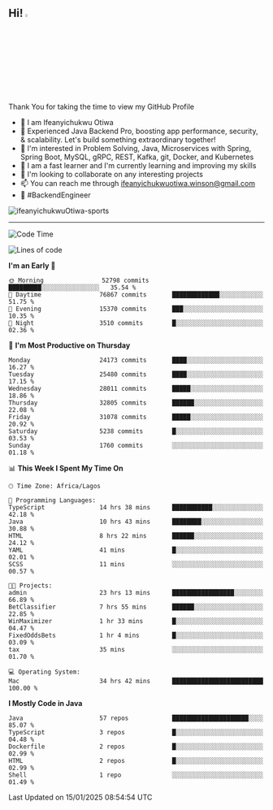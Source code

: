 <!-- BLOG-POST-LIST:START --><!-- BLOG-POST-LIST:END -->

## Hi! <img src="https://media.giphy.com/media/hvRJCLFzcasrR4ia7z/giphy.gif" width="4%"> 

Thank You for taking the time to view my GitHub Profile

- 👋 I am Ifeanyichukwu Otiwa
- 🚀 Experienced Java Backend Pro, boosting app performance, security, & scalability. Let's build something extraordinary together!
- 👀 I'm interested in Problem Solving, Java, Microservices with Spring, Spring Boot, MySQL, gRPC, REST, Kafka, git, Docker, and Kubernetes
- 🌱 I am a fast learner and I'm currently learning and improving my skills
- 💞️ I'm looking to collaborate on any interesting projects
- 📫 You can reach me through ifeanyichukwuotiwa.winson@gmail.com
- 🚀 #BackendEngineer

<p align="left" marginTop="10px"> <img src="https://komarev.com/ghpvc/?username=ifeanyichukwuOtiwa-sports&label=Profile%20views&color=0e75b6&style=for-the-badge" alt="ifeanyichukwuOtiwa-sports" /> </p>

***

<!--START_SECTION:waka-->
![Code Time](http://img.shields.io/badge/Code%20Time-3%2C332%20hrs%201%20min-blue)

![Lines of code](https://img.shields.io/badge/From%20Hello%20World%20I%27ve%20Written-36.8%20million%20lines%20of%20code-blue)

**I'm an Early 🐤** 

```text
🌞 Morning                52798 commits       █████████░░░░░░░░░░░░░░░░   35.54 % 
🌆 Daytime                76867 commits       █████████████░░░░░░░░░░░░   51.75 % 
🌃 Evening                15370 commits       ███░░░░░░░░░░░░░░░░░░░░░░   10.35 % 
🌙 Night                  3510 commits        █░░░░░░░░░░░░░░░░░░░░░░░░   02.36 % 
```
📅 **I'm Most Productive on Thursday** 

```text
Monday                   24173 commits       ████░░░░░░░░░░░░░░░░░░░░░   16.27 % 
Tuesday                  25480 commits       ████░░░░░░░░░░░░░░░░░░░░░   17.15 % 
Wednesday                28011 commits       █████░░░░░░░░░░░░░░░░░░░░   18.86 % 
Thursday                 32805 commits       ██████░░░░░░░░░░░░░░░░░░░   22.08 % 
Friday                   31078 commits       █████░░░░░░░░░░░░░░░░░░░░   20.92 % 
Saturday                 5238 commits        █░░░░░░░░░░░░░░░░░░░░░░░░   03.53 % 
Sunday                   1760 commits        ░░░░░░░░░░░░░░░░░░░░░░░░░   01.18 % 
```


📊 **This Week I Spent My Time On** 

```text
🕑︎ Time Zone: Africa/Lagos

💬 Programming Languages: 
TypeScript               14 hrs 38 mins      ███████████░░░░░░░░░░░░░░   42.18 % 
Java                     10 hrs 43 mins      ████████░░░░░░░░░░░░░░░░░   30.88 % 
HTML                     8 hrs 22 mins       ██████░░░░░░░░░░░░░░░░░░░   24.12 % 
YAML                     41 mins             █░░░░░░░░░░░░░░░░░░░░░░░░   02.01 % 
SCSS                     11 mins             ░░░░░░░░░░░░░░░░░░░░░░░░░   00.57 % 

🐱‍💻 Projects: 
admin                    23 hrs 13 mins      █████████████████░░░░░░░░   66.89 % 
BetClassifier            7 hrs 55 mins       ██████░░░░░░░░░░░░░░░░░░░   22.85 % 
WinMaximizer             1 hr 33 mins        █░░░░░░░░░░░░░░░░░░░░░░░░   04.47 % 
FixedOddsBets            1 hr 4 mins         █░░░░░░░░░░░░░░░░░░░░░░░░   03.09 % 
tax                      35 mins             ░░░░░░░░░░░░░░░░░░░░░░░░░   01.70 % 

💻 Operating System: 
Mac                      34 hrs 42 mins      █████████████████████████   100.00 % 
```

**I Mostly Code in Java** 

```text
Java                     57 repos            █████████████████████░░░░   85.07 % 
TypeScript               3 repos             █░░░░░░░░░░░░░░░░░░░░░░░░   04.48 % 
Dockerfile               2 repos             █░░░░░░░░░░░░░░░░░░░░░░░░   02.99 % 
HTML                     2 repos             █░░░░░░░░░░░░░░░░░░░░░░░░   02.99 % 
Shell                    1 repo              ░░░░░░░░░░░░░░░░░░░░░░░░░   01.49 % 
```




 Last Updated on 15/01/2025 08:54:54 UTC
<!--END_SECTION:waka-->

<!--
<p align="center">
![trophy](https://github-profile-trophy.vercel.app/?username=ifeanyichukwuOtiwa-sports&theme=onedark) (https://github.com/ryo-ma/github-profile-trophy)
</p>
-->

<!---
ifeanyi-otiwa/ifeanyi-otiwa is a ✨ special ✨ repository because its `README.md` (this file) appears on your GitHub profile.
You can click the Preview link to take a look at your changes.
--->
